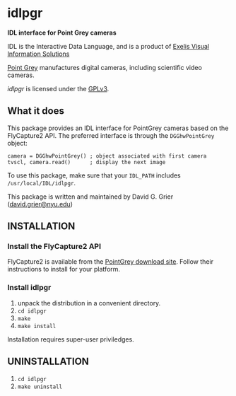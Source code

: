 # idlpgr

**IDL interface for Point Grey cameras**

IDL is the Interactive Data Language, and is a product of
[Exelis Visual Information Solutions](http://www.exelisvis.com)

[Point Grey](http://www.ptgrey.com) manufactures digital cameras,
including scientific video cameras.

*idlpgr* is licensed under the
[GPLv3](http://www.gnu.org/licenses/licenses.html#GPL).

## What it does

This package provides an IDL interface for
PointGrey cameras based on the FlyCapture2 API.
The preferred interface is through the `DGGhwPointGrey`
object:

    camera = DGGhwPointGrey() ; object associated with first camera
    tvscl, camera.read()      ; display the next image

To use this package, make sure that your `IDL_PATH` includes
`/usr/local/IDL/idlpgr`.

This package is written and maintained by David G. Grier
(david.grier@nyu.edu)

## INSTALLATION

### Install the FlyCapture2 API
FlyCapture2 is available from the
[PointGrey download site](http://www.ptgrey.com/support/downloads).
Follow their instructions to install for your platform.

### Install idlpgr

1. unpack the distribution in a convenient directory.
2. `cd idlpgr`
3. `make`
4. `make install`

Installation requires super-user priviledges.

## UNINSTALLATION

1. `cd idlpgr`
2. `make uninstall`
